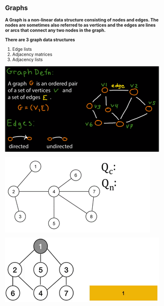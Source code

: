 ## Graphs

**A Graph is a non-linear data structure consisting of nodes and edges. The nodes are sometimes also referred to as vertices and the edges are lines or arcs that connect any two nodes in the graph.**

**There are 3 graph data structures**

1. Edge lists
2. Adjacency matrices 
3. Adjacency lists

![graph](../images/graph.png)


![bfs](../images/bfs.gif)

![dfs](../images/dfs.gif)
